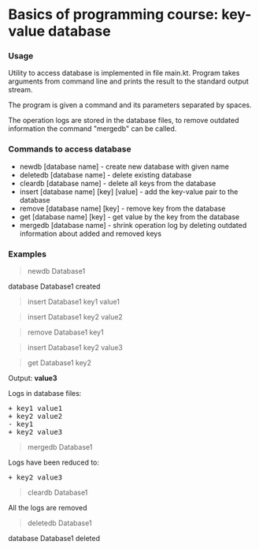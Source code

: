 # Basics of programming course: key-value database

### Usage
Utility to access database is implemented in file main.kt. Program takes 
arguments from command line and prints the result to the standard output stream.

The program is given a command and its parameters separated by spaces.

The operation logs are stored in the database files, to remove outdated
information the command "mergedb" can be called.

### Commands to access database

* newdb \[database name] - create new database with given name
* deletedb \[database name] - delete existing database
* cleardb \[database name] - delete all keys from the database
* insert \[database name] \[key] \[value] - add the key-value pair to the database
* remove \[database name] \[key] - remove key from the database
* get \[database name] \[key] - get value by the key from the database
* mergedb \[database name] - shrink operation log by deleting outdated 
information about added and removed keys

### Examples

> newdb Database1

database Database1 created

> insert Database1 key1 value1

> insert Database1 key2 value2

> remove Database1 key1

> insert Database1 key2 value3

> get Database1 key2

Output: **value3**

Logs in database files:

<pre>
+ key1 value1
+ key2 value2
- key1
+ key2 value3
</pre>

> mergedb Database1

Logs have been reduced to:
<pre>
+ key2 value3
</pre>

> cleardb Database1

All the logs are removed

> deletedb Database1

database Database1 deleted